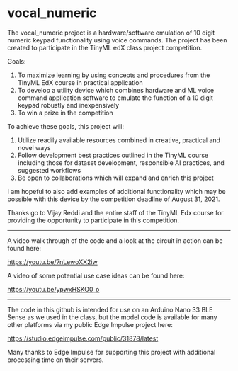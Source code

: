 # vocal_numeric
The vocal_numeric project is a hardware/software emulation of 10 digit numeric keypad functionality using voice commands. The project has been created to participate in the TinyML edX class project competition. 

Goals:
1. To maximize learning by using concepts and procedures from the TinyML EdX course in practical application
2. To develop a utility device which combines hardware and ML voice command application software to emulate the function of a 10 digit keypad robustly and inexpensively
3. To win a prize in the competition

To achieve these goals, this project will:
1. Utilize readily available resources combined in creative, practical and novel ways
2. Follow development best practices outlined in the TinyML course including those for dataset development, responsible AI practices, and suggested workflows
3. Be open to collaborations which will expand and enrich this project


I am hopeful to also add examples of additional functionality which may be possible with this device by the competition deadline of August 31, 2021.

Thanks go to Vijay Reddi and the entire staff of the TinyML Edx course for providing the opportunity to participate in this competition.

*****
A video walk through of the code and a look at the circuit in action can be found here:

https://youtu.be/7nLewoXX2iw

A video of some potential use case ideas can be found here:

https://youtu.be/ypwxHSKO0_o

*****
The code in this github is intended for use on an Arduino Nano 33 BLE Sense as we used in the class, but the model code is available for many other platforms via my public Edge Impulse project here:

https://studio.edgeimpulse.com/public/31878/latest

Many thanks to Edge Impulse for supporting this project with additional processing time on their servers. 

